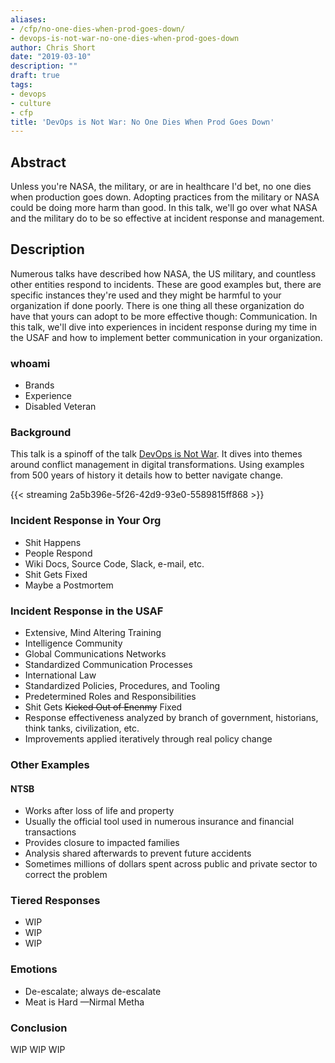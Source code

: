 ```yaml
---
aliases:
- /cfp/no-one-dies-when-prod-goes-down/
- devops-is-not-war-no-one-dies-when-prod-goes-down
author: Chris Short
date: "2019-03-10"
description: ""
draft: true
tags:
- devops
- culture
- cfp
title: 'DevOps is Not War: No One Dies When Prod Goes Down'
---
```


## Abstract

Unless you're NASA, the military, or are in healthcare I'd bet, no one dies when production goes down. Adopting practices from the military or NASA could be doing more harm than good. In this talk, we'll go over what NASA and the military do to be so effective at incident response and management.

## Description

Numerous talks have described how NASA, the US military, and countless other entities respond to incidents. These are good examples but, there are specific instances they're used and they might be harmful to your organization if done poorly. There is one thing all these organization do have that yours can adopt to be more effective though: Communication. In this talk, we'll dive into experiences in incident response during my time in the USAF and how to implement better communication in your organization.

### whoami

* Brands
* Experience
* Disabled Veteran

### Background

This talk is a spinoff of the talk [DevOps is Not War](/chefconf-2018-devops-is-not-war). It dives into themes around conflict management in digital transformations. Using examples from 500 years of history it details how to better navigate change.

{{< streaming 2a5b396e-5f26-42d9-93e0-5589815ff868 >}}

### Incident Response in Your Org

* Shit Happens
* People Respond
* Wiki Docs, Source Code, Slack, e-mail, etc.
* Shit Gets Fixed
* Maybe a Postmortem

### Incident Response in the USAF

* Extensive, Mind Altering Training
* Intelligence Community
* Global Communications Networks
* Standardized Communication Processes
* International Law
* Standardized Policies, Procedures, and Tooling
* Predetermined Roles and Responsibilities
* Shit Gets ~~Kicked Out of Enenmy~~ Fixed
* Response effectiveness analyzed by branch of government, historians, think tanks, civilization, etc.
* Improvements applied iteratively through real policy change

### Other Examples

#### NTSB

* Works after loss of life and property
* Usually the official tool used in numerous insurance and financial transactions
* Provides closure to impacted families
* Analysis shared afterwards to prevent future accidents
* Sometimes millions of dollars spent across public and private sector to correct the problem

### Tiered Responses

* WIP
* WIP
* WIP

### Emotions

* De-escalate; always de-escalate
* Meat is Hard —Nirmal Metha

### Conclusion

WIP WIP WIP